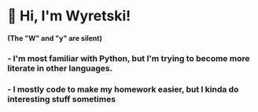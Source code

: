 # 🐾 Hi, I'm Wyretski!
#### (The "W" and "y" are silent)
### - I'm most familiar with Python, but I'm trying to become more literate in other languages.
### - I mostly code to make my homework easier, but I kinda do interesting stuff sometimes
